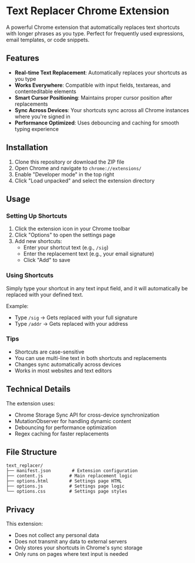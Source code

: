 # Text Replacer Chrome Extension

A powerful Chrome extension that automatically replaces text shortcuts with longer phrases as you type. Perfect for frequently used expressions, email templates, or code snippets.

## Features

- **Real-time Text Replacement**: Automatically replaces your shortcuts as you type
- **Works Everywhere**: Compatible with input fields, textareas, and contenteditable elements
- **Smart Cursor Positioning**: Maintains proper cursor position after replacements
- **Sync Across Devices**: Your shortcuts sync across all Chrome instances where you're signed in
- **Performance Optimized**: Uses debouncing and caching for smooth typing experience

## Installation

1. Clone this repository or download the ZIP file
2. Open Chrome and navigate to `chrome://extensions/`
3. Enable "Developer mode" in the top right
4. Click "Load unpacked" and select the extension directory

## Usage

### Setting Up Shortcuts

1. Click the extension icon in your Chrome toolbar
2. Click "Options" to open the settings page
3. Add new shortcuts:
   - Enter your shortcut text (e.g., `/sig`)
   - Enter the replacement text (e.g., your email signature)
   - Click "Add" to save

### Using Shortcuts

Simply type your shortcut in any text input field, and it will automatically be replaced with your defined text.

Example:
- Type `/sig` → Gets replaced with your full signature
- Type `/addr` → Gets replaced with your address

### Tips

- Shortcuts are case-sensitive
- You can use multi-line text in both shortcuts and replacements
- Changes sync automatically across devices
- Works in most websites and text editors

## Technical Details

The extension uses:
- Chrome Storage Sync API for cross-device synchronization
- MutationObserver for handling dynamic content
- Debouncing for performance optimization
- Regex caching for faster replacements

## File Structure

```
text_replacer/
├── manifest.json        # Extension configuration
├── content.js          # Main replacement logic
├── options.html        # Settings page HTML
├── options.js          # Settings page logic
└── options.css         # Settings page styles
```

## Privacy

This extension:
- Does not collect any personal data
- Does not transmit any data to external servers
- Only stores your shortcuts in Chrome's sync storage
- Only runs on pages where text input is needed
